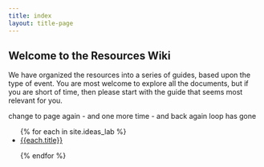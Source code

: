 ```yaml
---
title: index
layout: title-page
---
```

## Welcome to the Resources Wiki

We have organized the resources into a series of guides, based upon the type of event. You are most welcome to explore all the documents, but if you are short of time, then please start with the guide that seems most relevant for you.

change to page again - and one more time - and back again
loop has gone

<ul>
{% for each in site.ideas_lab %}

<li><a href="{{each.url}}">{{each.title}}</a></li>

{% endfor %}
</ul>
